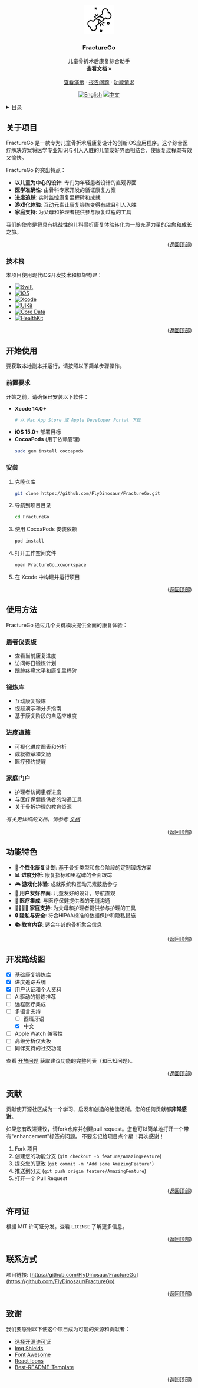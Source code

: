 <div align="center">
  <a href="https://github.com/FlyDinosaur/FractureGo">
    <img src="icon.svg" alt="Logo" width="80" height="80">
  </a>

  <h3 align="center">FractureGo</h3>

  <p align="center">
    儿童骨折术后康复综合助手
    <br />
    <a href="https://github.com/FlyDinosaur/FractureGo"><strong>查看文档 »</strong></a>
    <br />
    <br />
    <a href="https://github.com/FlyDinosaur/FractureGo">查看演示</a>
    ·
    <a href="https://github.com/FlyDinosaur/FractureGo/issues">报告问题</a>
    ·
    <a href="https://github.com/FlyDinosaur/FractureGo/issues">功能请求</a>
  </p>
</div>

<!-- 语言切换 -->
<div align="center">
  
[![English](https://img.shields.io/badge/Language-English-blue)](README.md)
[![中文](https://img.shields.io/badge/语言-中文-red)](README_CN.md)

</div>

<!-- 目录 -->
<details>
  <summary>目录</summary>
  <ol>
    <li>
      <a href="#关于项目">关于项目</a>
      <ul>
        <li><a href="#技术栈">技术栈</a></li>
      </ul>
    </li>
    <li>
      <a href="#开始使用">开始使用</a>
      <ul>
        <li><a href="#前置要求">前置要求</a></li>
        <li><a href="#安装">安装</a></li>
      </ul>
    </li>
    <li><a href="#使用方法">使用方法</a></li>
    <li><a href="#功能特色">功能特色</a></li>
    <li><a href="#开发路线图">开发路线图</a></li>
    <li><a href="#贡献">贡献</a></li>
    <li><a href="#许可证">许可证</a></li>
    <li><a href="#联系方式">联系方式</a></li>
    <li><a href="#致谢">致谢</a></li>
  </ol>
</details>

<!-- 关于项目 -->
## 关于项目

FractureGo 是一款专为儿童骨折术后康复设计的创新iOS应用程序。这个综合医疗解决方案将医学专业知识与引人入胜的儿童友好界面相结合，使康复过程既有效又愉快。

FractureGo 的突出特点：
* **以儿童为中心的设计**: 专门为年轻患者设计的直观界面
* **医学准确性**: 由骨科专家开发的循证康复方案
* **进度追踪**: 实时监控康复里程碑和成就
* **游戏化体验**: 互动元素让康复锻炼变得有趣且引人入胜
* **家庭支持**: 为父母和护理者提供参与康复过程的工具

我们的使命是将具有挑战性的儿科骨折康复体验转化为一段充满力量的治愈和成长之旅。

<p align="right">(<a href="#readme-top">返回顶部</a>)</p>

### 技术栈

本项目使用现代iOS开发技术和框架构建：

* [![Swift][Swift.org]][Swift-url]
* [![iOS][iOS.apple]][iOS-url]
* [![Xcode][Xcode.apple]][Xcode-url]
* [![UIKit][UIKit.apple]][UIKit-url]
* [![Core Data][CoreData.apple]][CoreData-url]
* [![HealthKit][HealthKit.apple]][HealthKit-url]

<p align="right">(<a href="#readme-top">返回顶部</a>)</p>

<!-- 开始使用 -->
## 开始使用

要获取本地副本并运行，请按照以下简单步骤操作。

### 前置要求

开始之前，请确保已安装以下软件：

* **Xcode 14.0+**
  ```sh
  # 从 Mac App Store 或 Apple Developer Portal 下载
  ```
* **iOS 15.0+** 部署目标
* **CocoaPods** (用于依赖管理)
  ```sh
  sudo gem install cocoapods
  ```

### 安装

1. 克隆仓库
   ```sh
   git clone https://github.com/FlyDinosaur/FractureGo.git
   ```
2. 导航到项目目录
   ```sh
   cd FractureGo
   ```
3. 使用 CocoaPods 安装依赖
   ```sh
   pod install
   ```
4. 打开工作空间文件
   ```sh
   open FractureGo.xcworkspace
   ```
5. 在 Xcode 中构建并运行项目

<p align="right">(<a href="#readme-top">返回顶部</a>)</p>

<!-- 使用示例 -->
## 使用方法

FractureGo 通过几个关键模块提供全面的康复体验：

### 患者仪表板
- 查看当前康复进度
- 访问每日锻炼计划
- 跟踪疼痛水平和康复里程碑

### 锻炼库
- 互动康复锻炼
- 视频演示和分步指南
- 基于康复阶段的自适应难度

### 进度追踪
- 可视化进度图表和分析
- 成就徽章和奖励
- 医疗预约提醒

### 家庭门户
- 护理者访问患者进度
- 与医疗保健提供者的沟通工具
- 关于骨折护理的教育资源

_有关更详细的文档，请参考 [文档](https://github.com/FlyDinosaur/FractureGo/wiki)_

<p align="right">(<a href="#readme-top">返回顶部</a>)</p>

<!-- 功能特色 -->
## 功能特色

- **🎯 个性化康复计划**: 基于骨折类型和愈合阶段的定制锻炼方案
- **📊 进度分析**: 康复指标和里程碑的全面跟踪
- **🎮 游戏化体验**: 成就系统和互动元素鼓励参与
- **📱 用户友好界面**: 儿童友好的设计，导航直观
- **🏥 医疗集成**: 与医疗保健提供者的无缝沟通
- **👨‍👩‍👧‍👦 家庭支持**: 为父母和护理者提供参与护理的工具
- **🔒 隐私与安全**: 符合HIPAA标准的数据保护和隐私措施
- **📚 教育内容**: 适合年龄的骨折愈合信息

<p align="right">(<a href="#readme-top">返回顶部</a>)</p>

<!-- 开发路线图 -->
## 开发路线图

- [x] 基础康复锻炼库
- [x] 进度追踪系统
- [x] 用户认证和个人资料
- [ ] AI驱动的锻炼推荐
- [ ] 远程医疗集成
- [ ] 多语言支持
    - [ ] 西班牙语
    - [x] 中文
- [ ] Apple Watch 兼容性
- [ ] 高级分析仪表板
- [ ] 同伴支持的社交功能

查看 [开放问题](https://github.com/FlyDinosaur/FractureGo/issues) 获取建议功能的完整列表（和已知问题）。

<p align="right">(<a href="#readme-top">返回顶部</a>)</p>

<!-- 贡献 -->
## 贡献

贡献使开源社区成为一个学习、启发和创造的绝佳场所。您的任何贡献都**非常感谢**。

如果您有改进建议，请fork仓库并创建pull request。您也可以简单地打开一个带有"enhancement"标签的问题。
不要忘记给项目点个星！再次感谢！

1. Fork 项目
2. 创建您的功能分支 (`git checkout -b feature/AmazingFeature`)
3. 提交您的更改 (`git commit -m 'Add some AmazingFeature'`)
4. 推送到分支 (`git push origin feature/AmazingFeature`)
5. 打开一个 Pull Request

<p align="right">(<a href="#readme-top">返回顶部</a>)</p>

<!-- 许可证 -->
## 许可证

根据 MIT 许可证分发。查看 `LICENSE` 了解更多信息。

<p align="right">(<a href="#readme-top">返回顶部</a>)</p>

<!-- 联系方式 -->
## 联系方式

项目链接: [https://github.com/FlyDinosaur/FractureGo](https://github.com/FlyDinosaur/FractureGo)

<p align="right">(<a href="#readme-top">返回顶部</a>)</p>

<!-- 致谢 -->
## 致谢

我们要感谢以下使这个项目成为可能的资源和贡献者：

* [选择开源许可证](https://choosealicense.com)
* [Img Shields](https://shields.io)
* [Font Awesome](https://fontawesome.com)
* [React Icons](https://react-icons.github.io/react-icons/search)
* [Best-README-Template](https://github.com/othneildrew/Best-README-Template)

<p align="right">(<a href="#readme-top">返回顶部</a>)</p>

<!-- MARKDOWN LINKS & IMAGES -->
[Swift.org]: https://img.shields.io/badge/Swift-FA7343?style=for-the-badge&logo=swift&logoColor=white
[Swift-url]: https://swift.org/
[iOS.apple]: https://img.shields.io/badge/iOS-000000?style=for-the-badge&logo=ios&logoColor=white
[iOS-url]: https://developer.apple.com/ios/
[Xcode.apple]: https://img.shields.io/badge/Xcode-007ACC?style=for-the-badge&logo=Xcode&logoColor=white
[Xcode-url]: https://developer.apple.com/xcode/
[UIKit.apple]: https://img.shields.io/badge/UIKit-2396F3?style=for-the-badge&logo=UIKit&logoColor=white
[UIKit-url]: https://developer.apple.com/documentation/uikit
[CoreData.apple]: https://img.shields.io/badge/Core%20Data-FC3D39?style=for-the-badge&logo=CoreData&logoColor=white
[CoreData-url]: https://developer.apple.com/documentation/coredata
[HealthKit.apple]: https://img.shields.io/badge/HealthKit-FF2D92?style=for-the-badge&logo=HealthKit&logoColor=white
[HealthKit-url]: https://developer.apple.com/documentation/healthkit 